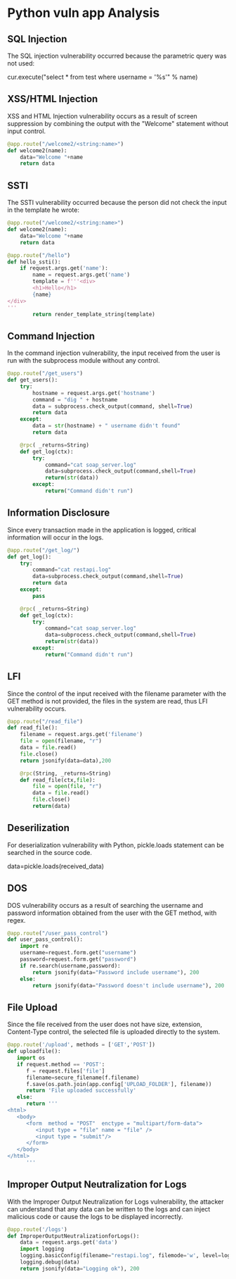 # Python vuln app Analysis

## SQL Injection

The SQL injection vulnerability occurred because the parametric query was not used:

cur.execute("select * from test where username = '%s'" % name)

## XSS/HTML Injection

XSS and HTML Injection vulnerability occurs as a result of screen suppression by combining the output with the "Welcome" statement without input control.

```python
@app.route("/welcome2/<string:name>")
def welcome2(name):
    data="Welcome "+name
    return data
```

## SSTI

The SSTI vulnerability occurred because the person did not check the input in the template he wrote:

```python
@app.route("/welcome2/<string:name>")
def welcome2(name):
    data="Welcome "+name
    return data
```

```python
@app.route("/hello")
def hello_ssti():
    if request.args.get('name'):
        name = request.args.get('name')
        template = f'''<div>
        <h1>Hello</h1>
        {name}
</div>
'''
		return render_template_string(template)
```
    
## Command Injection

In the command injection vulnerability, the input received from the user is run with the subprocess module without any control.

```python
@app.route("/get_users")
def get_users():
    try:
        hostname = request.args.get('hostname')
        command = "dig " + hostname
        data = subprocess.check_output(command, shell=True)
        return data
    except:
        data = str(hostname) + " username didn't found"
        return data
```

```python
    @rpc( _returns=String)
    def get_log(ctx):
        try:
            command="cat soap_server.log"
            data=subprocess.check_output(command,shell=True)
            return(str(data))
        except:
            return("Command didn't run")
```

## Information Disclosure

Since every transaction made in the application is logged, critical information will occur in the logs.

```python
@app.route("/get_log/")
def get_log():
    try:
        command="cat restapi.log"
        data=subprocess.check_output(command,shell=True)
        return data
    except:
    	pass
```

```python
    @rpc( _returns=String)
    def get_log(ctx):
        try:
            command="cat soap_server.log"
            data=subprocess.check_output(command,shell=True)
            return(str(data))
        except:
            return("Command didn't run")
```

## LFI

Since the control of the input received with the filename parameter with the GET method is not provided, the files in the system are read, thus LFI vulnerability occurs.

```python
@app.route("/read_file")
def read_file():
    filename = request.args.get('filename')
    file = open(filename, "r")
    data = file.read()
    file.close()
    return jsonify(data=data),200
```

```python
    @rpc(String, _returns=String)
    def read_file(ctx,file):
        file = open(file, "r")
        data = file.read()
        file.close()
        return(data)
```
        
## Deserilization       

For deserialization vulnerability with Python, pickle.loads statement can be searched in the source code.

data=pickle.loads(received_data)

## DOS

DOS vulnerability occurs as a result of searching the username and password information obtained from the user with the GET method, with regex.

```python
@app.route("/user_pass_control")
def user_pass_control():
    import re
    username=request.form.get("username")
    password=request.form.get("password")
    if re.search(username,password):
        return jsonify(data="Password include username"), 200
    else:
        return jsonify(data="Password doesn't include username"), 200
```

## File Upload

Since the file received from the user does not have size, extension, Content-Type control, the selected file is uploaded directly to the system.

```python
@app.route('/upload', methods = ['GET','POST'])
def uploadfile():
   import os
   if request.method == 'POST':
      f = request.files['file']
      filename=secure_filename(f.filename)
      f.save(os.path.join(app.config['UPLOAD_FOLDER'], filename))
      return 'File uploaded successfully'
   else:
      return '''
<html>
   <body>
      <form  method = "POST"  enctype = "multipart/form-data">
         <input type = "file" name = "file" />
         <input type = "submit"/>
      </form>   
   </body>
</html>
      '''
```
      
## Improper Output Neutralization for Logs

With the Improper Output Neutralization for Logs vulnerability, the attacker can understand that any data can be written to the logs and can inject malicious code or cause the logs to be displayed incorrectly.

```python
@app.route('/logs')
def ImproperOutputNeutralizationforLogs():
    data = request.args.get('data')
    import logging
    logging.basicConfig(filename="restapi.log", filemode='w', level=logging.DEBUG)
    logging.debug(data)
    return jsonify(data="Logging ok"), 200
```
